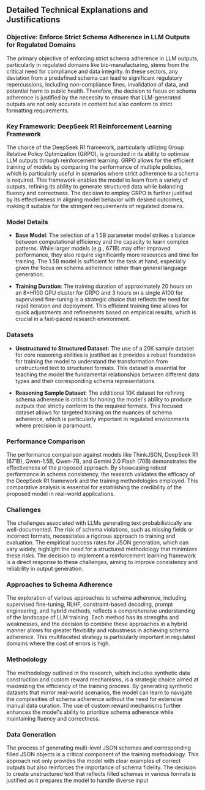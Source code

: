 ## Detailed Technical Explanations and Justifications

### Objective: Enforce Strict Schema Adherence in LLM Outputs for Regulated Domains

The primary objective of enforcing strict schema adherence in LLM outputs, particularly in regulated domains like bio-manufacturing, stems from the critical need for compliance and data integrity. In these sectors, any deviation from a predefined schema can lead to significant regulatory repercussions, including non-compliance fines, invalidation of data, and potential harm to public health. Therefore, the decision to focus on schema adherence is justified by the necessity to ensure that LLM-generated outputs are not only accurate in content but also conform to strict formatting requirements.

### Key Framework: DeepSeek R1 Reinforcement Learning Framework

The choice of the DeepSeek R1 framework, particularly utilizing Group Relative Policy Optimization (GRPO), is grounded in its ability to optimize LLM outputs through reinforcement learning. GRPO allows for the efficient training of models by comparing the performance of multiple policies, which is particularly useful in scenarios where strict adherence to a schema is required. This framework enables the model to learn from a variety of outputs, refining its ability to generate structured data while balancing fluency and correctness. The decision to employ GRPO is further justified by its effectiveness in aligning model behavior with desired outcomes, making it suitable for the stringent requirements of regulated domains.

### Model Details

- **Base Model**: The selection of a 1.5B parameter model strikes a balance between computational efficiency and the capacity to learn complex patterns. While larger models (e.g., 671B) may offer improved performance, they also require significantly more resources and time for training. The 1.5B model is sufficient for the task at hand, especially given the focus on schema adherence rather than general language generation.

- **Training Duration**: The training duration of approximately 20 hours on an 8×H100 GPU cluster for GRPO and 3 hours on a single A100 for supervised fine-tuning is a strategic choice that reflects the need for rapid iteration and deployment. This efficient training time allows for quick adjustments and refinements based on empirical results, which is crucial in a fast-paced research environment.

### Datasets

- **Unstructured to Structured Dataset**: The use of a 20K sample dataset for core reasoning abilities is justified as it provides a robust foundation for training the model to understand the transformation from unstructured text to structured formats. This dataset is essential for teaching the model the fundamental relationships between different data types and their corresponding schema representations.

- **Reasoning Sample Dataset**: The additional 10K dataset for refining schema adherence is critical for honing the model's ability to produce outputs that strictly conform to the required formats. This focused dataset allows for targeted training on the nuances of schema adherence, which is particularly important in regulated environments where precision is paramount.

### Performance Comparison

The performance comparison against models like ThinkJSON, DeepSeek R1 (671B), Qwen-1.5B, Qwen-7B, and Gemini 2.0 Flash (70B) demonstrates the effectiveness of the proposed approach. By showcasing robust performance in schema consistency, the research validates the efficacy of the DeepSeek R1 framework and the training methodologies employed. This comparative analysis is essential for establishing the credibility of the proposed model in real-world applications.

### Challenges

The challenges associated with LLMs generating text probabilistically are well-documented. The risk of schema violations, such as missing fields or incorrect formats, necessitates a rigorous approach to training and evaluation. The empirical success rates for JSON generation, which can vary widely, highlight the need for a structured methodology that minimizes these risks. The decision to implement a reinforcement learning framework is a direct response to these challenges, aiming to improve consistency and reliability in output generation.

### Approaches to Schema Adherence

The exploration of various approaches to schema adherence, including supervised fine-tuning, RLHF, constraint-based decoding, prompt engineering, and hybrid methods, reflects a comprehensive understanding of the landscape of LLM training. Each method has its strengths and weaknesses, and the decision to combine these approaches in a hybrid manner allows for greater flexibility and robustness in achieving schema adherence. This multifaceted strategy is particularly important in regulated domains where the cost of errors is high.

### Methodology

The methodology outlined in the research, which includes synthetic data construction and custom reward mechanisms, is a strategic choice aimed at maximizing the efficiency of the training process. By generating synthetic datasets that mirror real-world scenarios, the model can learn to navigate the complexities of schema adherence without the need for extensive manual data curation. The use of custom reward mechanisms further enhances the model's ability to prioritize schema adherence while maintaining fluency and correctness.

### Data Generation

The process of generating multi-level JSON schemas and corresponding filled JSON objects is a critical component of the training methodology. This approach not only provides the model with clear examples of correct outputs but also reinforces the importance of schema fidelity. The decision to create unstructured text that reflects filled schemas in various formats is justified as it prepares the model to handle diverse input